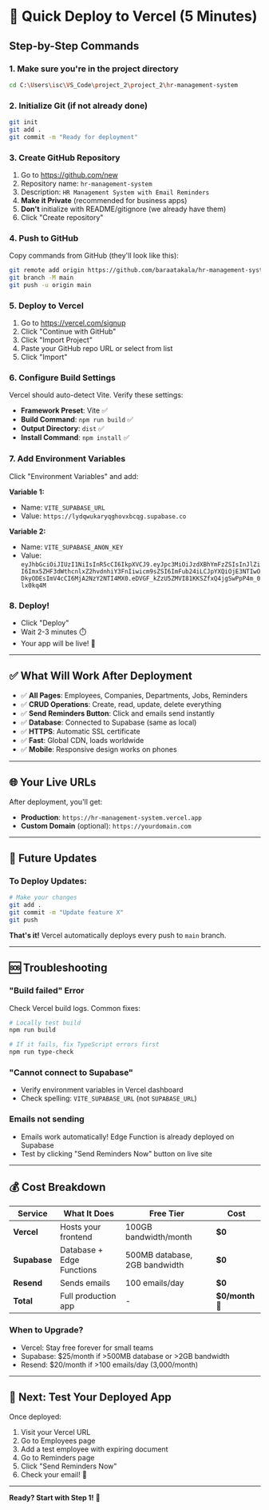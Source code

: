 # 🚀 Quick Deploy to Vercel (5 Minutes)

## Step-by-Step Commands

### 1. Make sure you're in the project directory

```bash
cd C:\Users\isc\VS_Code\project_2\project_2\hr-management-system
```

### 2. Initialize Git (if not already done)

```bash
git init
git add .
git commit -m "Ready for deployment"
```

### 3. Create GitHub Repository

1. Go to https://github.com/new
2. Repository name: `hr-management-system`
3. Description: `HR Management System with Email Reminders`
4. **Make it Private** (recommended for business apps)
5. **Don't** initialize with README/gitignore (we already have them)
6. Click "Create repository"

### 4. Push to GitHub

Copy commands from GitHub (they'll look like this):

```bash
git remote add origin https://github.com/baraatakala/hr-management-system.git
git branch -M main
git push -u origin main
```

### 5. Deploy to Vercel

1. Go to https://vercel.com/signup
2. Click "Continue with GitHub"
3. Click "Import Project"
4. Paste your GitHub repo URL or select from list
5. Click "Import"

### 6. Configure Build Settings

Vercel should auto-detect Vite. Verify these settings:

- **Framework Preset**: Vite ✅
- **Build Command**: `npm run build` ✅
- **Output Directory**: `dist` ✅
- **Install Command**: `npm install` ✅

### 7. Add Environment Variables

Click "Environment Variables" and add:

**Variable 1:**

- Name: `VITE_SUPABASE_URL`
- Value: `https://lydqwukaryqghovxbcqg.supabase.co`

**Variable 2:**

- Name: `VITE_SUPABASE_ANON_KEY`
- Value: `eyJhbGciOiJIUzI1NiIsInR5cCI6IkpXVCJ9.eyJpc3MiOiJzdXBhYmFzZSIsInJlZiI6Imx5ZHF3dWthcnlxZ2hvdnhiY3FnIiwicm9sZSI6ImFub24iLCJpYXQiOjE3NTIwODkyODEsImV4cCI6MjA2NzY2NTI4MX0.eDVGF_kZzU5ZMVI81KKSZfxQ4jgSwPpP4m_0lx0kq4M`

### 8. Deploy!

- Click "Deploy"
- Wait 2-3 minutes ⏱️
- Your app will be live! 🎉

---

## ✅ What Will Work After Deployment

- ✅ **All Pages**: Employees, Companies, Departments, Jobs, Reminders
- ✅ **CRUD Operations**: Create, read, update, delete everything
- ✅ **Send Reminders Button**: Click and emails send instantly
- ✅ **Database**: Connected to Supabase (same as local)
- ✅ **HTTPS**: Automatic SSL certificate
- ✅ **Fast**: Global CDN, loads worldwide
- ✅ **Mobile**: Responsive design works on phones

---

## 🌐 Your Live URLs

After deployment, you'll get:

- **Production**: `https://hr-management-system.vercel.app`
- **Custom Domain** (optional): `https://yourdomain.com`

---

## 🔧 Future Updates

### To Deploy Updates:

```bash
# Make your changes
git add .
git commit -m "Update feature X"
git push
```

**That's it!** Vercel automatically deploys every push to `main` branch.

---

## 🆘 Troubleshooting

### "Build failed" Error

Check Vercel build logs. Common fixes:

```bash
# Locally test build
npm run build

# If it fails, fix TypeScript errors first
npm run type-check
```

### "Cannot connect to Supabase"

- Verify environment variables in Vercel dashboard
- Check spelling: `VITE_SUPABASE_URL` (not `SUPABASE_URL`)

### Emails not sending

- Emails work automatically! Edge Function is already deployed on Supabase
- Test by clicking "Send Reminders Now" button on live site

---

## 💰 Cost Breakdown

| Service      | What It Does              | Free Tier                     | Cost            |
| ------------ | ------------------------- | ----------------------------- | --------------- |
| **Vercel**   | Hosts your frontend       | 100GB bandwidth/month         | **$0**          |
| **Supabase** | Database + Edge Functions | 500MB database, 2GB bandwidth | **$0**          |
| **Resend**   | Sends emails              | 100 emails/day                | **$0**          |
| **Total**    | Full production app       | -                             | **$0/month** 🎉 |

### When to Upgrade?

- Vercel: Stay free forever for small teams
- Supabase: $25/month if >500MB database or >2GB bandwidth
- Resend: $20/month if >100 emails/day (3,000/month)

---

## 🎯 Next: Test Your Deployed App

Once deployed:

1. Visit your Vercel URL
2. Go to Employees page
3. Add a test employee with expiring document
4. Go to Reminders page
5. Click "Send Reminders Now"
6. Check your email! 📧

---

**Ready? Start with Step 1!** 🚀
